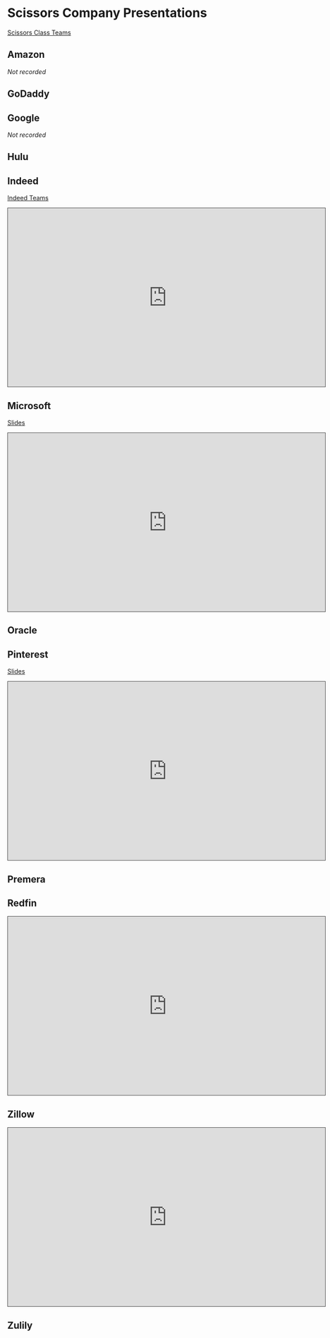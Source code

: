 # Scissors Company Presentations

[Scissors Class Teams](https://docs.google.com/document/d/1cBSjgFg-R-nqK5hciX_Mktv3qFNqhkWoKefwiYu-AsQ/edit?usp=sharing)

## Amazon
_Not recorded_

## GoDaddy

## Google
_Not recorded_

## Hulu

## Indeed
[Indeed Teams](https://drive.google.com/file/d/1rcsx9PzssGWxgDHgnVLVmIDTfCD6Z1Cf/view?usp=sharing)

<iframe src="https://adaacademy.hosted.panopto.com/Panopto/Pages/Embed.aspx?id=da4aa188-5895-4c43-92e1-ad320140bc8f&autoplay=false&offerviewer=true&showtitle=true&showbrand=false&start=0&interactivity=all" height="405" width="720" style="border: 1px solid #464646;" allowfullscreen allow="autoplay"></iframe>

## Microsoft
[Slides](https://drive.google.com/file/d/1JKfvsTcJ2EsjEXiN_cZLLPmMjGd3xVOP/view?usp=sharing)

<iframe src="https://adaacademy.hosted.panopto.com/Panopto/Pages/Embed.aspx?id=769fdcd9-e787-4aaa-8619-ad32017e8ede&autoplay=false&offerviewer=true&showtitle=true&showbrand=false&start=0&interactivity=all" height="405" width="720" style="border: 1px solid #464646;" allowfullscreen allow="autoplay"></iframe>

## Oracle

## Pinterest

[Slides](https://drive.google.com/file/d/1Dq0RRksCbmE6nI3i9DHQQPjQWPUxGOCy/view?usp=sharing)

<iframe src="https://adaacademy.hosted.panopto.com/Panopto/Pages/Embed.aspx?id=0bd9ac24-98dc-4224-9bc1-ad2d017ac3a1&autoplay=false&offerviewer=true&showtitle=true&showbrand=false&start=0&interactivity=all" height="405" width="720" style="border: 1px solid #464646;" allowfullscreen allow="autoplay"></iframe>

## Premera

## Redfin
<iframe src="https://adaacademy.hosted.panopto.com/Panopto/Pages/Embed.aspx?id=95cec2b7-6009-49b7-b2ae-ad2d0182d6c1&autoplay=false&offerviewer=true&showtitle=true&showbrand=false&start=0&interactivity=all" height="405" width="720" style="border: 1px solid #464646;" allowfullscreen allow="autoplay"></iframe>

## Zillow
<iframe src="https://adaacademy.hosted.panopto.com/Panopto/Pages/Embed.aspx?id=43f8f14a-0341-4bbc-ace0-ad3301589d54&autoplay=false&offerviewer=true&showtitle=true&showbrand=false&start=0&interactivity=all" height="405" width="720" style="border: 1px solid #464646;" allowfullscreen allow="autoplay"></iframe>

## Zulily
